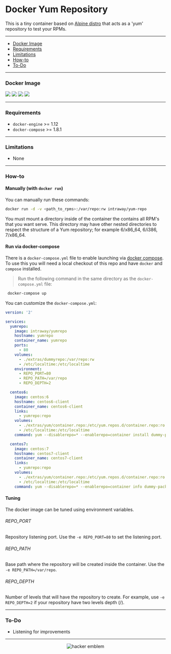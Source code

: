 # Docker Yum Repository

This is a tiny container based on [Alpine distro](https://alpinelinux.org/) that acts as a 'yum' repository to test your RPMs.

---

* [Docker Image](#docker-image)
* [Requirements](#requirements)
* [Limitations](#limitations)
* [How-to](#how-to)
* [To-Do](#to-do)

---
### Docker Image

[![](https://images.microbadger.com/badges/version/intraway/yumrepo.svg)](https://microbadger.com/images/intraway/yumrepo "Get your own version badge on microbadger.com") [![](https://images.microbadger.com/badges/image/intraway/squid-proxy.svg)](https://microbadger.com/images/intraway/squid-proxy "Get your own image badge on microbadger.com") [![](https://images.microbadger.com/badges/commit/intraway/squid-proxy.svg)](https://microbadger.com/images/intraway/squid-proxy "Get your own commit badge on microbadger.com") [![](https://images.microbadger.com/badges/license/intraway/squid-proxy.svg)](https://microbadger.com/images/intraway/squid-proxy "Get your own license badge on microbadger.com")

---

### Requirements
* `docker-engine` >= 1.12
* `docker-compose` >= 1.8.1

---

### Limitations
* None

---

### How-to

#### Manually (with `docker run`)

You can manually run these commands:

```bash
docker run -d -v <path_to_rpms>:/var/repo:rw intraway/yum-repo
```

You must mount a directory inside of the container the contains all RPM's that you want serve.
This directory may have other nested directories to respect the structure of a Yum repository; for example 6/x86_64, 6/i386, 7/x86_64.

#### Run via docker-compose

There is a `docker-compose.yml` file to enable launching via [docker compose](https://docs.docker.com/compose/).
To use this you will need a local checkout of this repo and have `docker` and `compose` installed.

> Run the following command in the same directory as the `docker-compose.yml` file:

```bash
 docker-compose up
```

You can customize the `docker-compose.yml`:

```yaml
version: '2'

services:
  yumrepo:
    image: intraway/yumrepo
    hostname: yumrepo
    container_name: yumrepo
    ports:
      - 80
    volumes:
      - ./extras/dummyrepo:/var/repo:rw
      - /etc/localtime:/etc/localtime
    environment:
      - REPO_PORT=80
      - REPO_PATH=/var/repo
      - REPO_DEPTH=2

  centos6:
    image: centos:6
    hostname: centos6-client
    container_name: centos6-client
    links:
      - yumrepo:repo
    volumes:
      - ./extras/yum/container.repo:/etc/yum.repos.d/container.repo:ro
      - /etc/localtime:/etc/localtime
    command: yum --disablerepo=* --enablerepo=container install dummy-package-1.2

  centos7:
    image: centos:7
    hostname: centos7-client
    container_name: centos7-client
    links:
      - yumrepo:repo
    volumes:
      - ./extras/yum/container.repo:/etc/yum.repos.d/container.repo:ro
      - /etc/localtime:/etc/localtime
    command: yum --disablerepo=* --enablerepo=container info dummy-package-1.0_SNAPSHOT
```

#### Tuning

The docker image can be tuned using environment variables.

###### REPO_PORT
Repository listening port. Use the `-e REPO_PORT=80` to set the listening port.

###### REPO_PATH
Base path where the repository will be created inside the container. Use the `-e REPO_PATH=/var/repo`.

###### REPO_DEPTH
Number of levels that will have the repository to create. For example, use `-e REPO_DEPTH=2` if your repository have two levels depth (<relversion>/<architecture>).

---

### To-Do
* Listening for improvements

---

<p align="center"><img src="http://www.catb.org/hacker-emblem/glider.png" alt="hacker emblem"></p>
